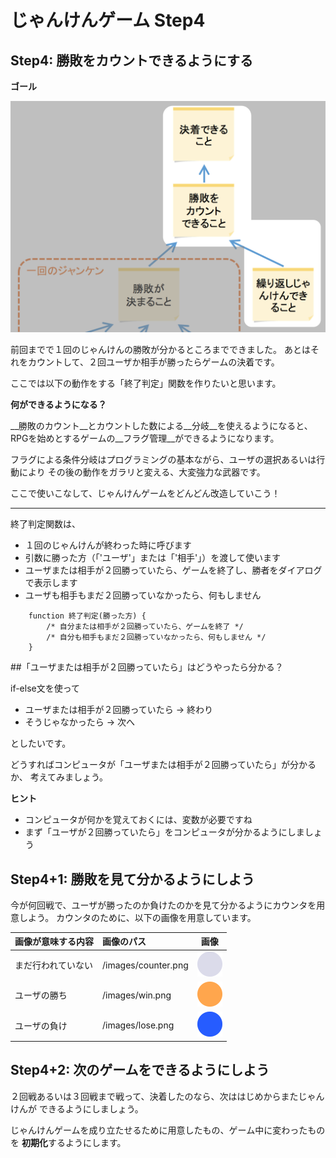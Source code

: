 じゃんけんゲーム Step4
=========================

## Step4: 勝敗をカウントできるようにする

**ゴール**

![Step4のゴール](https://github.com/TechZemi/Janken/blob/master/README/Step4.png?raw=true)

前回までで１回のじゃんけんの勝敗が分かるところまでできました。
あとはそれをカウントして、２回ユーザか相手が勝ったらゲームの決着です。

ここでは以下の動作をする「終了判定」関数を作りたいと思います。

**何ができるようになる？**

__勝敗のカウント__とカウントした数による__分岐__を使えるようになると、
RPGを始めとするゲームの__フラグ管理__ができるようになります。

フラグによる条件分岐はプログラミングの基本ながら、ユーザの選択あるいは行動により
その後の動作をガラリと変える、大変強力な武器です。

ここで使いこなして、じゃんけんゲームをどんどん改造していこう！

---


終了判定関数は、

* １回のじゃんけんが終わった時に呼びます
* 引数に勝った方（「'ユーザ'」または「'相手'」）を渡して使います
* ユーザまたは相手が２回勝っていたら、ゲームを終了し、勝者をダイアログで表示します
* ユーザも相手もまだ２回勝っていなかったら、何もしません


```
    function 終了判定(勝った方) {
        /* 自分または相手が２回勝っていたら、ゲームを終了 */
        /* 自分も相手もまだ２回勝っていなかったら、何もしません */
    }
```

##「ユーザまたは相手が２回勝っていたら」はどうやったら分かる？

if-else文を使って

* ユーザまたは相手が２回勝っていたら -> 終わり
* そうじゃなかったら -> 次へ

としたいです。

どうすればコンピュータが「ユーザまたは相手が２回勝っていたら」が分かるか、
考えてみましょう。

**ヒント**
* コンピュータが何かを覚えておくには、変数が必要ですね
* まず「ユーザが２回勝っていたら」をコンピュータが分かるようにしましょう


## Step4+1: 勝敗を見て分かるようにしよう

今が何回戦で、ユーザが勝ったのか負けたのかを見て分かるようにカウンタを用意しよう。
カウンタのために、以下の画像を用意しています。

| 画像が意味する内容 | 画像のパス          | 画像       |
|:-------------------|:--------------------|------------|
| まだ行われていない | /images/counter.png | ![counter](https://github.com/TechZemi/Janken/blob/master/images/counter.png?raw=true) |
| ユーザの勝ち       | /images/win.png     | ![win](https://github.com/TechZemi/Janken/blob/master/images/win.png?raw=true) |
| ユーザの負け       | /images/lose.png    | ![lose](https://github.com/TechZemi/Janken/blob/master/images/lose.png?raw=true) |



## Step4+2: 次のゲームをできるようにしよう

２回戦あるいは３回戦まで戦って、決着したのなら、次ははじめからまたじゃんけんが
できるようにしましょう。

じゃんけんゲームを成り立たせるために用意したもの、ゲーム中に変わったものを
**初期化**するようにします。
